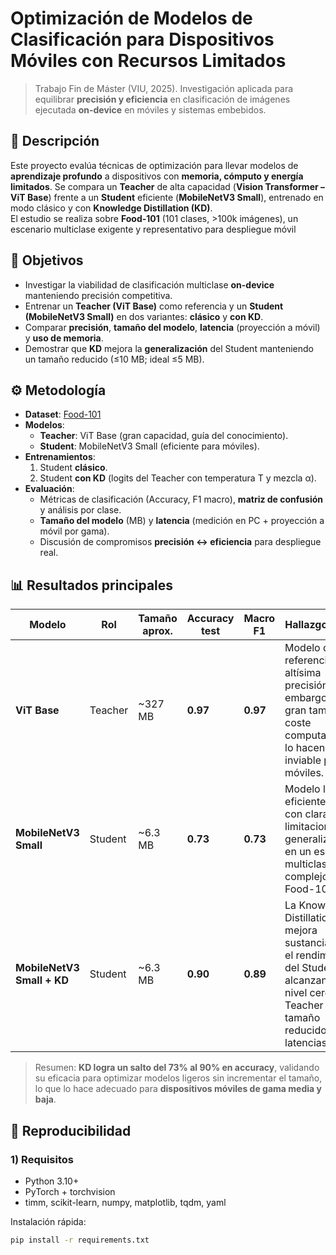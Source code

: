 # Optimización de Modelos de Clasificación para Dispositivos Móviles con Recursos Limitados

> Trabajo Fin de Máster (VIU, 2025). Investigación aplicada para equilibrar **precisión y eficiencia** en clasificación de imágenes ejecutada **on-device** en móviles y sistemas embebidos.



## 📌 Descripción
Este proyecto evalúa técnicas de optimización para llevar modelos de **aprendizaje profundo** a dispositivos con **memoria, cómputo y energía limitados**. Se compara un **Teacher** de alta capacidad (**Vision Transformer – ViT Base**) frente a un **Student** eficiente (**MobileNetV3 Small**), entrenado en modo clásico y con **Knowledge Distillation (KD)**.  
El estudio se realiza sobre **Food-101** (101 clases, >100k imágenes), un escenario multiclase exigente y representativo para despliegue móvil



## 🎯 Objetivos
- Investigar la viabilidad de clasificación multiclase **on-device** manteniendo precisión competitiva.
- Entrenar un **Teacher (ViT Base)** como referencia y un **Student (MobileNetV3 Small)** en dos variantes: **clásico** y **con KD**.
- Comparar **precisión**, **tamaño del modelo**, **latencia** (proyección a móvil) y **uso de memoria**.
- Demostrar que **KD** mejora la **generalización** del Student manteniendo un tamaño reducido (≤10 MB; ideal ≤5 MB).



## ⚙️ Metodología
- **Dataset**: [Food-101](https://data.vision.ee.ethz.ch/cvl/datasets_extra/food-101/)  
- **Modelos**:
  - **Teacher**: ViT Base (gran capacidad, guía del conocimiento).
  - **Student**: MobileNetV3 Small (eficiente para móviles).
- **Entrenamientos**:
  1) Student **clásico**.  
  2) Student **con KD** (logits del Teacher con temperatura T y mezcla α).
- **Evaluación**:
  - Métricas de clasificación (Accuracy, F1 macro), **matriz de confusión** y análisis por clase.
  - **Tamaño del modelo** (MB) y **latencia** (medición en PC + proyección a móvil por gama).
  - Discusión de compromisos **precisión ↔ eficiencia** para despliegue real.



## 📊 Resultados principales

| Modelo                         | Rol      | Tamaño aprox. | Accuracy test | Macro F1 | Hallazgos clave |
|--------------------------------|----------|---------------|---------------|----------|-----------------|
| **ViT Base**                   | Teacher  | ~327 MB       | **0.97**      | **0.97** | Modelo de referencia con altísima precisión. Sin embargo, su gran tamaño y coste computacional lo hacen inviable para móviles. |
| **MobileNetV3 Small**          | Student  | ~6.3 MB       | **0.73**      | **0.73** | Modelo ligero y eficiente, pero con claras limitaciones de generalización en un escenario multiclase complejo como Food-101. |
| **MobileNetV3 Small + KD**     | Student  | ~6.3 MB       | **0.90**      | **0.89** | La Knowledge Distillation mejora sustancialmente el rendimiento del Student, alcanzando un nivel cercano al Teacher con tamaño reducido y latencias bajas. |

> Resumen: **KD logra un salto del 73% al 90% en accuracy**, validando su eficacia para optimizar modelos ligeros sin incrementar el tamaño, lo que lo hace adecuado para **dispositivos móviles de gama media y baja**.



## 🧪 Reproducibilidad

### 1) Requisitos
- Python 3.10+
- PyTorch + torchvision
- timm, scikit-learn, numpy, matplotlib, tqdm, yaml

Instalación rápida:
```bash
pip install -r requirements.txt
